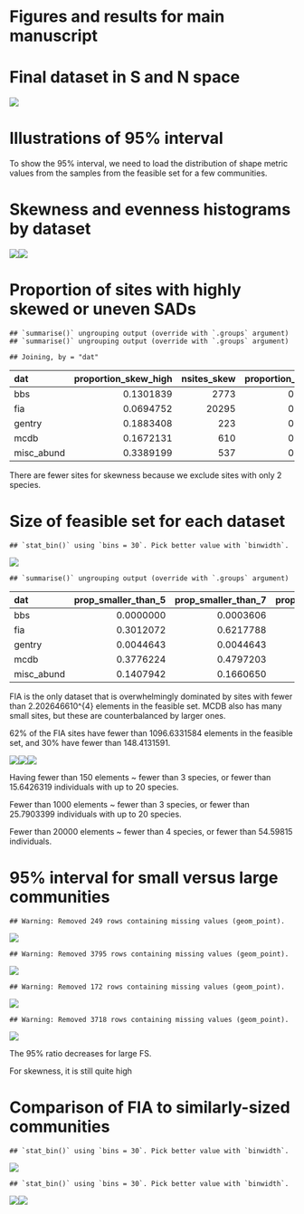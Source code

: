 Figures and results for main manuscript
================

# Final dataset in S and N space

![](manuscript_main_files/figure-gfm/final%20dataset%20s%20and%20n%20space-1.png)<!-- -->

# Illustrations of 95% interval

To show the 95% interval, we need to load the distribution of shape
metric values from the samples from the feasible set for a few
communities.

# Skewness and evenness histograms by dataset

![](manuscript_main_files/figure-gfm/first%20hists-1.png)<!-- -->![](manuscript_main_files/figure-gfm/first%20hists-2.png)<!-- -->

# Proportion of sites with highly skewed or uneven SADs

    ## `summarise()` ungrouping output (override with `.groups` argument)
    ## `summarise()` ungrouping output (override with `.groups` argument)

    ## Joining, by = "dat"

<div class="kable-table">

| dat         | proportion\_skew\_high | nsites\_skew | proportion\_even\_low | nsites\_even |
| :---------- | ---------------------: | -----------: | --------------------: | -----------: |
| bbs         |              0.1301839 |         2773 |             0.2596466 |         2773 |
| fia         |              0.0694752 |        20295 |             0.0844543 |        20295 |
| gentry      |              0.1883408 |          223 |             0.1517857 |          224 |
| mcdb        |              0.1672131 |          610 |             0.2713287 |          715 |
| misc\_abund |              0.3389199 |          537 |             0.5270758 |          554 |

</div>

There are fewer sites for skewness because we exclude sites with only 2
species.

# Size of feasible set for each dataset

    ## `stat_bin()` using `bins = 30`. Pick better value with `binwidth`.

![](manuscript_main_files/figure-gfm/fs%20size%20hists-1.png)<!-- -->

    ## `summarise()` ungrouping output (override with `.groups` argument)

<div class="kable-table">

| dat         | prop\_smaller\_than\_5 | prop\_smaller\_than\_7 | prop\_smaller\_than\_10 |
| :---------- | ---------------------: | ---------------------: | ----------------------: |
| bbs         |              0.0000000 |              0.0003606 |               0.0007212 |
| fia         |              0.3012072 |              0.6217788 |               0.9243163 |
| gentry      |              0.0044643 |              0.0044643 |               0.0178571 |
| mcdb        |              0.3776224 |              0.4797203 |               0.6000000 |
| misc\_abund |              0.1407942 |              0.1660650 |               0.2184116 |

</div>

FIA is the only dataset that is overwhelmingly dominated by sites with
fewer than 2.202646610^{4} elements in the feasible set. MCDB also has
many small sites, but these are counterbalanced by larger ones.

62% of the FIA sites have fewer than 1096.6331584 elements in the
feasible set, and 30% have fewer than 148.4131591.

![](manuscript_main_files/figure-gfm/fs%20size%20to%20s0%20and%20n0-1.png)<!-- -->![](manuscript_main_files/figure-gfm/fs%20size%20to%20s0%20and%20n0-2.png)<!-- -->![](manuscript_main_files/figure-gfm/fs%20size%20to%20s0%20and%20n0-3.png)<!-- -->

Having fewer than 150 elements \~ fewer than 3 species, or fewer than
15.6426319 individuals with up to 20 species.

Fewer than 1000 elements \~ fewer than 3 species, or fewer than
25.7903399 individuals with up to 20 species.

Fewer than 20000 elements \~ fewer than 4 species, or fewer than
54.59815 individuals.

# 95% interval for small versus large communities

    ## Warning: Removed 249 rows containing missing values (geom_point).

![](manuscript_main_files/figure-gfm/95%20interval-1.png)<!-- -->

    ## Warning: Removed 3795 rows containing missing values (geom_point).

![](manuscript_main_files/figure-gfm/95%20interval-2.png)<!-- -->

    ## Warning: Removed 172 rows containing missing values (geom_point).

![](manuscript_main_files/figure-gfm/95%20interval-3.png)<!-- -->

    ## Warning: Removed 3718 rows containing missing values (geom_point).

![](manuscript_main_files/figure-gfm/95%20interval-4.png)<!-- -->

The 95% ratio decreases for large FS.

For skewness, it is still quite high

# Comparison of FIA to similarly-sized communities

    ## `stat_bin()` using `bins = 30`. Pick better value with `binwidth`.

![](manuscript_main_files/figure-gfm/fia%20sized-1.png)<!-- -->

    ## `stat_bin()` using `bins = 30`. Pick better value with `binwidth`.

![](manuscript_main_files/figure-gfm/fia%20sized-2.png)<!-- -->![](manuscript_main_files/figure-gfm/fia%20sized-3.png)<!-- -->

